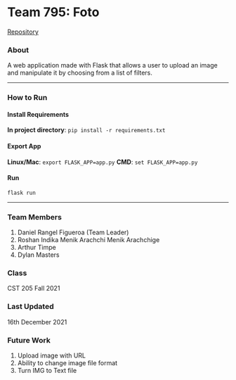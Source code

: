 # Team 795: Foto 
[Repository](https://github.com/drangelfigueroa/cst205_FinalProject.git) 

### About
A web application made with Flask that allows a user to upload an image and manipulate
it by choosing from a list of filters.

***

### How to Run

#### Install Requirements
**In project directory**: `pip install -r requirements.txt`

#### Export App
**Linux/Mac**: `export FLASK_APP=app.py`
**CMD**: `set FLASK_APP=app.py`

#### Run
`flask run`

***

### Team Members
1. Daniel Rangel Figueroa (Team Leader)
2. Roshan Indika Menik Arachchi Menik Arachchige
3. Arthur Timpe
4. Dylan Masters 

### Class
CST 205 Fall 2021

### Last Updated
16th December 2021

### Future Work
1. Upload image with URL
2. Ability to change image file format
3. Turn IMG to Text file
